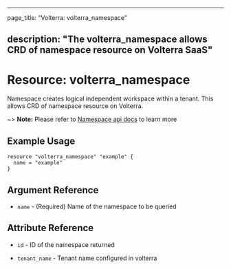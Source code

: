 ---

page_title: "Volterra: volterra_namespace"

description: "The volterra_namespace allows CRD of namespace resource on Volterra SaaS"
---------------------------------------------------------------------------------------

Resource: volterra_namespace
============================

Namespace creates logical independent workspace within a tenant. This allows CRD of namespace resource on Volterra.

~> **Note:** Please refer to [Namespace api docs](https://docs.cloud.f5.com/docs/api/namespace) to learn more

Example Usage
-------------

```hcl
resource "volterra_namespace" "example" {
  name = "example"
}
```

Argument Reference
------------------

-	`name` - (Required) Name of the namespace to be queried

Attribute Reference
-------------------

-	`id` - ID of the namespace returned

-	`tenant_name` - Tenant name configured in volterra
